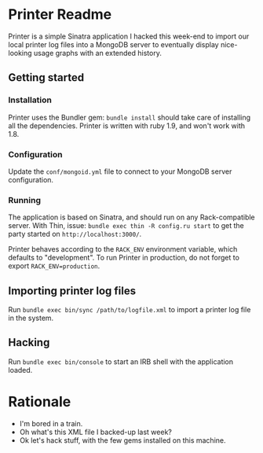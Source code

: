 Printer Readme
==============

Printer is a simple Sinatra application I hacked this week-end to import
our local printer log files into a MongoDB server to eventually display
nice-looking usage graphs with an extended history.

Getting started
---------------

### Installation

Printer uses the Bundler gem: `bundle install` should take care of
installing all the dependencies. Printer is written with ruby 1.9, and
won't work with 1.8.

### Configuration

Update the `conf/mongoid.yml` file to connect to your MongoDB server
configuration.

### Running

The application is based on Sinatra, and should run on any
Rack-compatible server.  With Thin, issue: `bundle exec thin -R
config.ru start` to get the party started on `http://localhost:3000/`.

Printer behaves according to the `RACK_ENV` environment variable, which
defaults to "development". To run Printer in production, do not forget
to export `RACK_ENV=production`.

Importing printer log files
---------------------------

Run `bundle exec bin/sync /path/to/logfile.xml` to import a printer log
file in the system.

Hacking
-------

Run `bundle exec bin/console` to start an IRB shell with the application
loaded.

Rationale
=========

 * I'm bored in a train.
 * Oh what's this XML file I backed-up last week?
 * Ok let's hack stuff, with the few gems installed on this machine.
